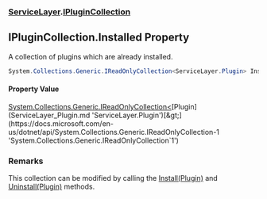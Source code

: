 ### [ServiceLayer](ServiceLayer.md 'ServiceLayer').[IPluginCollection](ServiceLayer_IPluginCollection.md 'ServiceLayer.IPluginCollection')
## IPluginCollection.Installed Property
A collection of plugins which are already installed.  
```csharp
System.Collections.Generic.IReadOnlyCollection<ServiceLayer.Plugin> Installed { get; }
```
#### Property Value
[System.Collections.Generic.IReadOnlyCollection&lt;](https://docs.microsoft.com/en-us/dotnet/api/System.Collections.Generic.IReadOnlyCollection-1 'System.Collections.Generic.IReadOnlyCollection`1')[Plugin](ServiceLayer_Plugin.md 'ServiceLayer.Plugin')[&gt;](https://docs.microsoft.com/en-us/dotnet/api/System.Collections.Generic.IReadOnlyCollection-1 'System.Collections.Generic.IReadOnlyCollection`1')
### Remarks
This collection can be modified by calling the [Install(Plugin)](ServiceLayer_IPluginCollection_Install(ServiceLayer_Plugin).md 'ServiceLayer.IPluginCollection.Install(ServiceLayer.Plugin)') and [Uninstall(Plugin)](ServiceLayer_IPluginCollection_Uninstall(ServiceLayer_Plugin).md 'ServiceLayer.IPluginCollection.Uninstall(ServiceLayer.Plugin)') methods.
